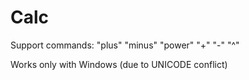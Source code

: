 # Calc
Support commands: "plus" "minus" "power" "+" "-" "^"

Works only with Windows (due to UNICODE conflict)
